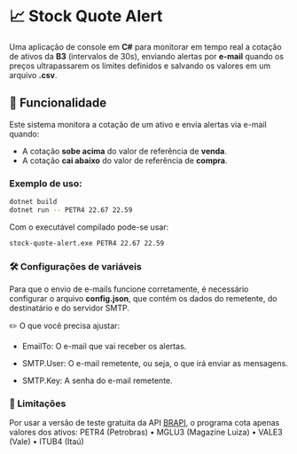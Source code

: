 # 📈 Stock Quote Alert

Uma aplicação de console em **C#** para monitorar em tempo real a cotação de ativos da **B3** (intervalos de 30s), enviando alertas por **e-mail** quando os preços ultrapassarem os limites definidos e salvando os valores em um arquivo **.csv**.

## 🚀 Funcionalidade

Este sistema monitora a cotação de um ativo e envia alertas via e-mail quando:

- A cotação **sobe acima** do valor de referência de **venda**.
- A cotação **cai abaixo** do valor de referência de **compra**.

### Exemplo de uso:

```bash
dotnet build
dotnet run -- PETR4 22.67 22.59
```
Com o executável compilado pode-se usar:
```bash
stock-quote-alert.exe PETR4 22.67 22.59
```

### 🛠️ Configurações de variáveis

Para que o envio de e-mails funcione corretamente, é necessário configurar o arquivo **config.json**, que contém os dados do remetente, do destinatário e do servidor SMTP.

✏️ O que você precisa ajustar:

- EmailTo: O e-mail que vai receber os alertas.

- SMTP.User: O e-mail remetente, ou seja, o que irá enviar as mensagens.

- SMTP.Key: A senha do e-mail remetente.

### 🛑 Limitações

Por usar a versão de teste gratuita da API [BRAPI](https://brapi.dev), o programa cota apenas valores dos ativos:
PETR4 (Petrobras) • MGLU3 (Magazine Luiza) • VALE3 (Vale) • ITUB4 (Itaú)

